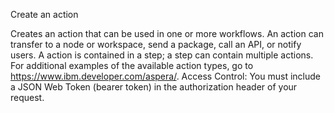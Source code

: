 Create an action  

Creates an action that can be used in one or more workflows. An action can transfer to a node or workspace, send a package, call an API, or notify users. A action is contained in a step; a step can contain multiple actions. For additional examples of the available action types, go to https://www.ibm.developer.com/aspera/. Access Control: You must include a JSON Web Token (bearer token) in the authorization header of your request.
